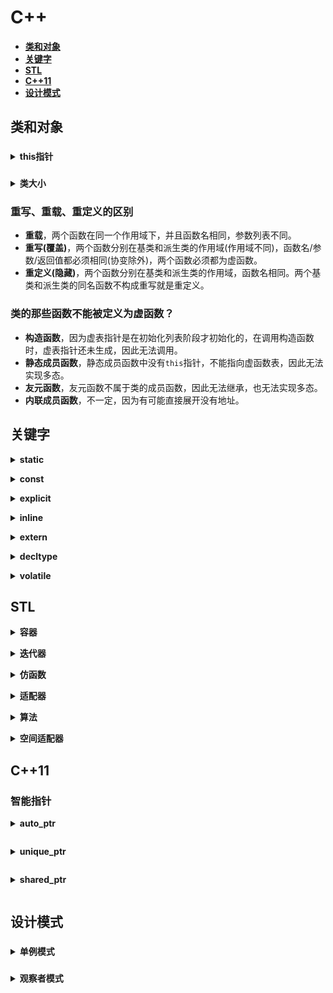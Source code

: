 # **C++**
- [**类和对象**](#类和对象)
- [**关键字**](#关键字)
- [**STL**](#stl)
- [**C++11**](#c11)
- [**设计模式**](#设计模式)
## **类和对象**

###
<b><details><summary>this指针</summary></b>

#### **`this`指针什么时间产生**

this指针在成员函数的开始前构造，在成员函数的结束后清除，生命周期和其他函数参数一样。当调用一个类的成员函数时，编译器将类的指针作为函数的this参数传递进去。
举个栗子：

```
Student stu;
stu.print(3);
//这时，编译器会将该句转换成
stu.print(&stu, 3);
```

#### **能不能在析构函数中`delete this`**

不能，因为`delete`一个指针，首先会调用构造函数，然后再释放空间，而析构函数中又会调用这一步，形成死循环。

```C++
#include <iostream>
using namespace std;
class test
{
public:
    ~test()
    {
        delete this;
        cout << "~test()" << endl;
    }
private:
};
int main()
{
    test t;
    return 0;
}
```

运行结果：![1554225043432](https://github.com/pickled-fish/View/blob/master/Mmmmmmi/resource/1554225043432.png)

</details>

###
<b><details><summary>类大小</summary></b>

```c++
#include <iostream>
using namespace std;
//一个空类的大小为多少
//在VS2019中测试的为1
class test
{};
//包含了一个成员变量的大小
//与包含的成员类型，以及内存对齐有关
class test1
{
private:
    int a;
};
//多了一个成员函数
//成员函数并不会改变类的大小
class test2
{
public:
    void print()
    {
        cout << a << endl;
    }
private:
    int a;
};
//若成员函数为虚函数
//如果是虚函数，那么在类的前面需要加虚表指针
//因此，多出的大小与虚表指针的大小有关
//在VS2019 32位下，类大小为8
//在VS2019 64位下，类大小为16
class test3
{
public:
    virtual void print()
    {
        cout << a << endl;
    }
private:
    int a;
};
//若成员函数为静态成员函数
//并不会影响类的大小
class test4
{
public:
    static void fun()
    {
        cout << "static fun" << endl;
    }
private:
    int a;
};
int main()
{
    cout << sizeof(test) << endl;
    cout << sizeof(test1) << endl;
    cout << sizeof(test2) << endl;
    cout << sizeof(test3) << endl;
    cout << sizeof(test4) << endl;
    return 0;
}
```

输出结果：![1554223919220](https://github.com/pickled-fish/View/blob/master/Mmmmmmi/resource/1554223919220.png)

</details>

### **重写、重载、重定义的区别**

- **重载**，两个函数在同一个作用域下，并且函数名相同，参数列表不同。
- **重写(覆盖)**，两个函数分别在基类和派生类的作用域(作用域不同)，函数名/参数/返回值都必须相同(协变除外)，两个函数必须都为虚函数。
- **重定义(隐藏)**，两个函数分别在基类和派生类的作用域，函数名相同。两个基类和派生类的同名函数不构成重写就是重定义。

### **类的那些函数不能被定义为虚函数？**

- **构造函数**，因为虚表指针是在初始化列表阶段才初始化的，在调用构造函数时，虚表指针还未生成，因此无法调用。
- **静态成员函数**，静态成员函数中没有`this`指针，不能指向虚函数表，因此无法实现多态。
- **友元函数**，友元函数不属于类的成员函数，因此无法继承，也无法实现多态。
- **内联成员函数**，不一定，因为有可能直接展开没有地址。

</details>

## **关键字**

<b><details><summary>static</summary></b>
</details>

<b><details><summary>const</summary></b>
</details>

<b><details><summary>explicit</summary></b>
</details>

<b><details><summary>inline</summary></b>
</details>

<b><details><summary>extern</summary></b>
</details>

<b><details><summary>decltype</summary></b>
</details>

<b><details><summary>volatile</summary></b>

- volatile 关键字是一种类型修饰符，用它声明的类型变量表示可以被某些编译器未知的因素（操作系统、硬件、其它线程等）更改。所以使用 volatile 告诉编译器不应对这样的对象进行优化。
- volatile 关键字声明的变量，每次访问时都必须从内存中取出值（没有被 volatile 修饰的变量，可能由于编译器的优化，从 CPU 寄存器中取值）
- const 可以是 volatile （如只读的状态寄存器）
- 指针可以是 volatile
- 适应场景：
  - 多线程编程中用到，比如线程安全的单例模式

</details>

## **STL**

<b><details><summary>容器</summary></b>
</details>

<b><details><summary>迭代器</summary></b>
</details>

<b><details><summary>仿函数</summary></b>
</details>

<b><details><summary>适配器</summary></b>
</details>

<b><details><summary>算法</summary></b>
</details>

<b><details><summary>空间适配器</summary></b>
</details>

## **C++11**

### **智能指针**

<b><details><summary>auto_ptr<summary></b>
</details>

<b><details><summary>unique_ptr<summary></b>
</details>

<b><details><summary>shared_ptr<summary></b>
</details>

## **设计模式**

###
<b><details><summary>单例模式</summary></b>

#### **饿汉模式**

```c++
//饿汉模式
//程序启动时，就将对象创建好
class Singleton1
{
public:
    static Singleton1* getSingleton1()
    {
        _singleton = new Singleton1();
        return _singleton;
    }
    class Free
    {
    public:
        ~Free()
        {
            if (_singleton != nullptr) {
                std::cout << "delete _singleton" << std::endl;
                delete _singleton;
                _singleton = nullptr;
            }
        }
    };
    static Free free;
private:
    //单例模式，所以只允许存在一份
    //将构造函数定义为私有
    Singleton1()
    {
        std::cout << "Singleton1：" << this << std::endl;
    }
    //不允许存在拷贝构造以及复制运算符重载   
    Singleton1(const Singleton1&);
    Singleton1& operator=(const Singleton1&);

    static Singleton1* _singleton;
};
Singleton1* Singleton1::_singleton;
Singleton1::Free Singleton1::free;
```

#### **懒汉模式**

```c++
#include <mutex>
#include <thread>

//懒汉模式
class Singleton2
{
public:
    //创建
    static volatile Singleton2* getSingleton2()
    {
        //可能有编译器优化，指令重排的问题，也就是空间申请了，但是没有调用构造函数，
        //这样就可能全部阻塞到锁那里，因此再加一层判断。
        if (_p == nullptr) {
            //这样可能造成线程全部堵塞在这
            //如果为空就创建
            _m.lock();
            if (_p == nullptr) {
                _p = new Singleton2();
            }
            _m.unlock();
        }
        return _p;
    }
    //释放，不能写在析构函数中，因为delete 会调用析构函数 析构函数又会调用delete  死循环
    //也不能直接写一个释放函数，因为，如果让线程来调用，那么应该让最后一个使用的线程的释放，
    //但是你不知道那个线程是最后一个，因此，应该写一个嵌套类来释放
    class Free
    {
    public:
        ~Free()
        {
            if (_p != nullptr) {
                std::cout << "delete _p" << std::endl;
                delete _p;
                _p = nullptr;
            }
        }
    };
    static Free free;
private:
    //只能在类中调用构造函数，这样，加上控制条件后，只能创建一份了
    Singleton2()
    {
        std::cout << "Singleton2：" << this << std::endl;
    }
    Singleton2 (const Singleton2&);

    Singleton2& operator=(const Singleton2&);

    static volatile Singleton2* _p;
    static mutex _m;
    static Free _free;
};
volatile Singleton2* Singleton2::_p = nullptr;
mutex Singleton2::_m;
Singleton2::Free Singleton2::free;
```

</details>

###
<b><details><summary>观察者模式</summary></b>